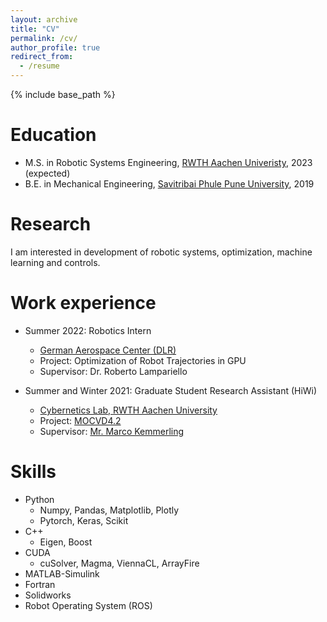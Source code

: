 ```yaml
---
layout: archive
title: "CV"
permalink: /cv/
author_profile: true
redirect_from:
  - /resume
---
```


{% include base_path %}

Education
======
* M.S. in Robotic Systems Engineering, [RWTH Aachen Univeristy](https://www.rwth-aachen.de/go/id/a/?lidx=1), 2023 (expected)
* B.E. in Mechanical Engineering, [Savitribai Phule Pune University](http://www.unipune.ac.in/), 2019

Research
======
I am interested in development of robotic systems, optimization, machine learning and controls.

Work experience
======
* Summer 2022: Robotics Intern
  * [German Aerospace Center (DLR)](https://www.dlr.de/rm/en/desktopdefault.aspx/tabid-8017)
  * Project: Optimization of Robot Trajectories in GPU
  * Supervisor: Dr. Roberto Lampariello

* Summer and Winter 2021: Graduate Student Research Assistant (HiWi)
  * [Cybernetics Lab, RWTH Aachen University](https://cybernetics-lab.de/)
  * Project: [MOCVD4.2](https://cybernetics-lab.de/en/projects/mocvd4-2)
  * Supervisor: [Mr. Marco Kemmerling](http://kemmerling.me/)
  
Skills
======
* Python
  * Numpy, Pandas, Matplotlib, Plotly
  * Pytorch, Keras, Scikit
* C++
  * Eigen, Boost
* CUDA
  * cuSolver, Magma, ViennaCL, ArrayFire
* MATLAB-Simulink
* Fortran
* Solidworks
* Robot Operating System (ROS)
